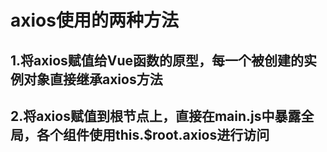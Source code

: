 # axios使用的两种方法
## 1.将axios赋值给Vue函数的原型，每一个被创建的实例对象直接继承axios方法
## 2.将axios赋值到根节点上，直接在main.js中暴露全局，各个组件使用this.$root.axios进行访问